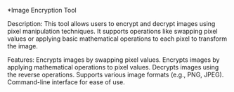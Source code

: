 *Image Encryption Tool

Description:
This tool allows users to encrypt and decrypt images using pixel manipulation techniques.
It supports operations like swapping pixel values or applying basic mathematical operations to each pixel to transform the image.

Features:
Encrypts images by swapping pixel values.
Encrypts images by applying mathematical operations to pixel values.
Decrypts images using the reverse operations.
Supports various image formats (e.g., PNG, JPEG).
Command-line interface for ease of use.

